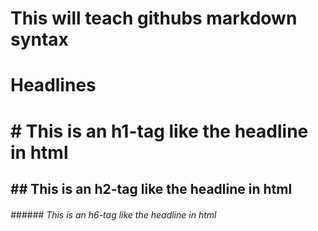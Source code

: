 # This will teach githubs markdown syntax

# Headlines

# # This is an h1-tag like the headline in html
## ## This is an h2-tag like the headline in html
###### ###### This is an h6-tag like the headline in html


 
